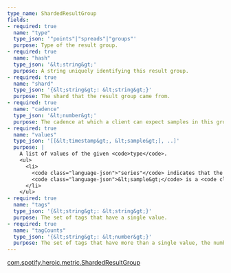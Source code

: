 ```yaml
---
type_name: ShardedResultGroup
fields:
- required: true
  name: "type"
  type_json: '"points"|"spreads"|"groups"'
  purpose: Type of the result group.
- required: true
  name: "hash"
  type_json: '&lt;string&gt;'
  purpose: A string uniquely identifying this result group.
- required: true
  name: "shard"
  type_json: '{&lt;string&gt;: &lt;string&gt;}'
  purpose: The shard that the result group came from.
- required: true
  name: "cadence"
  type_json: '&lt;number&gt;'
  purpose: The cadence at which a client can expect samples in this group to adhere to.
- required: true
  name: "values"
  type_json: '[[&lt;timestamp&gt;, &lt;sample&gt;], ..]'
  purpose: |
    A list of values of the given <code>type</code>.
    <ul>
      <li>
        <code class="language-json">"series"</code> indicates that the
        <code class="language-json">&lt;sample&gt;</code> is a <code class="language-json">&lt;number&gt;</code>.
      </li>
    </ul>
- required: true
  name: "tags"
  type_json: '{&lt;string&gt;: &lt;string&gt;}'
  purpose: The set of tags that have a single value.
- required: true
  name: "tagCounts"
  type_json: '{&lt;string&gt;: &lt;number&gt;}'
  purpose: The set of tags that have more than a single value, the number is the number of distinct tags.
---
```

<a href="https://github.com/spotify/heroic/blob/master/heroic-component/src/main/java/com/spotify/heroic/metric/ShardedResultGroup.kt">com.spotify.heroic.metric.ShardedResultGroup</a>
